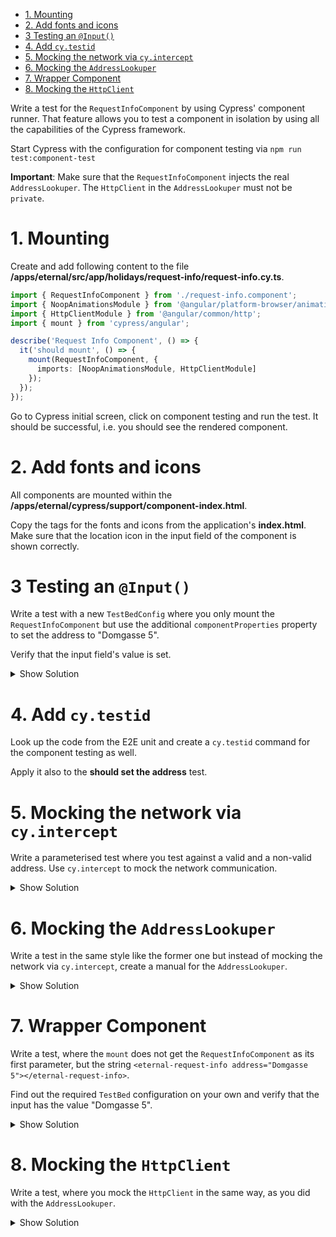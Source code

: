- [1. Mounting](#1-mounting)
- [2. Add fonts and icons](#2-add-fonts-and-icons)
- [3 Testing an `@Input()`](#3-testing-an-input)
- [4. Add `cy.testid`](#4-add-cytestid)
- [5. Mocking the network via `cy.intercept`](#5-mocking-the-network-via-cyintercept)
- [6. Mocking the `AddressLookuper`](#6-mocking-the-addresslookuper)
- [7. Wrapper Component](#7-wrapper-component)
- [8. Mocking the `HttpClient`](#8-mocking-the-httpclient)

Write a test for the `RequestInfoComponent` by using Cypress' component runner. That feature allows you to test a component in isolation by using all the capabilities of the Cypress framework.

Start Cypress with the configuration for component testing via `npm run test:component-test`

**Important**: Make sure that the `RequestInfoComponent` injects the real `AddressLookuper`. The `HttpClient` in the `AddressLookuper` must not be `private`.

# 1. Mounting

Create and add following content to the file **/apps/eternal/src/app/holidays/request-info/request-info.cy.ts**.

```typescript
import { RequestInfoComponent } from './request-info.component';
import { NoopAnimationsModule } from '@angular/platform-browser/animations';
import { HttpClientModule } from '@angular/common/http';
import { mount } from 'cypress/angular';

describe('Request Info Component', () => {
  it('should mount', () => {
    mount(RequestInfoComponent, {
      imports: [NoopAnimationsModule, HttpClientModule]
    });
  });
});
```

Go to Cypress initial screen, click on component testing and run the test. It should be successful, i.e. you should see the rendered component.

# 2. Add fonts and icons

All components are mounted within the **/apps/eternal/cypress/support/component-index.html**.

Copy the tags for the fonts and icons from the application's **index.html**. Make sure that the location icon in the input field of the component is shown correctly.

# 3 Testing an `@Input()`

Write a test with a new `TestBedConfig` where you only mount the `RequestInfoComponent` but use the additional `componentProperties` property to set the address to "Domgasse 5".

Verify that the input field's value is set.

<details>
<summary>Show Solution</summary>
<p>

```typescript
it('should set the address', () => {
  mount(RequestInfoComponent, {
    imports: [NoopAnimationsModule, HttpClientModule],
    componentProperties: { address: 'Domgasse 5' }
  });
  cy.get('[data-testid=ri-address]').should('have.value', 'Domgasse 5');
});
```

</p>
</details>

# 4. Add `cy.testid`

Look up the code from the E2E unit and create a `cy.testid` command for the component testing as well.

Apply it also to the **should set the address** test.

# 5. Mocking the network via `cy.intercept`

Write a parameterised test where you test against a valid and a non-valid address. Use `cy.intercept` to mock the network communication.

<details>
<summary>Show Solution</summary>
<p>

```typescript
for (const { message, response } of [
  { message: 'Brochure sent', response: ['address'] },
  { message: 'Address not found', response: [] }
]) {
  it(`should intercept the network and return ${response} for ${message}`, () => {
    cy.intercept(/nominatim/, { body: response });
    mount(RequestInfoComponent, {
      imports: [NoopAnimationsModule, HttpClientModule]
    });

    cy.testid('ri-address').type('Domgasse 5');
    cy.testid('ri-search').click();
    cy.testid('ri-message').should('have.text', message);
  });
}
```

</p>
</details>

# 6. Mocking the `AddressLookuper`

Write a test in the same style like the former one but instead of mocking the network via `cy.intercept`, create a manual for the `AddressLookuper`.

<details>
<summary>Show Solution</summary>
<p>

```typescript
for (const { message, response } of [
  { message: 'Brochure sent', response: true },
  { message: 'Address not found', response: false }
]) {
  it(`should mock the AddressLookuper and return ${response} for ${message}`, () => {
    const lookuper = { lookup: () => scheduled([response], asyncScheduler) };
    mount(RequestInfoComponent, {
      imports: [NoopAnimationsModule, HttpClientModule],
      providers: [{ provide: AddressLookuper, useValue: lookuper }]
    });

    cy.testid('ri-address').type('Domgasse 5');
    cy.testid('ri-search').click();
    cy.testid('ri-message').should('have.text', message);
  });
}
```

</p>
</details>

# 7. Wrapper Component

Write a test, where the `mount` does not get the `RequestInfoComponent` as its first parameter, but the string `<eternal-request-info address="Domgasse 5"></eternal-request-info>`.

Find out the required `TestBed` configuration on your own and verify that the input has the value "Domgasse 5".

<details>
<summary>Show Solution</summary>
<p>

```typescript
it('should use a wrapper component to set the address', () => {
  mount(`<eternal-request-info address="Domgasse 5"></eternal-request-info>`, {
    imports: [RequestInfoComponent, NoopAnimationsModule, HttpClientModule]
  });
  cy.testid('ri-address').should('have.value', 'Domgasse 5');
});
```

</p>
</details>

# 8. Mocking the `HttpClient`

Write a test, where you mock the `HttpClient` in the same way, as you did with the `AddressLookuper`.

<details>
<summary>Show Solution</summary>
<p>

```typescript
it(`should mock the HttpClient`, () => {
  const httpClient = { get: () => scheduled([[]], asyncScheduler) };

  mount(RequestInfoComponent, {
    imports: [NoopAnimationsModule],
    providers: [{ provide: HttpClient, useValue: httpClient }]
  });
});
```

</p>
</details>
